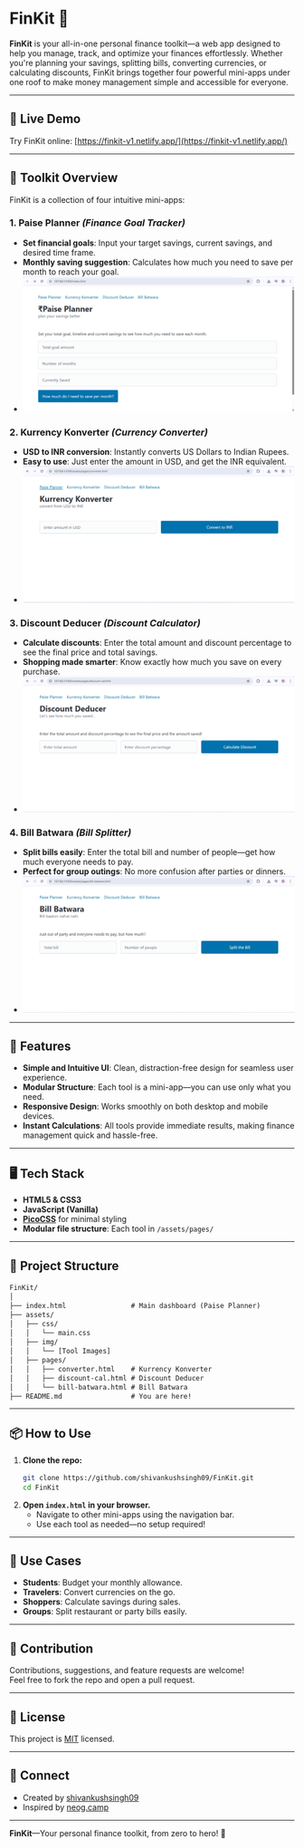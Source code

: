 # FinKit 💸

**FinKit** is your all-in-one personal finance toolkit—a web app designed to help you manage, track, and optimize your finances effortlessly. Whether you're planning your savings, splitting bills, converting currencies, or calculating discounts, FinKit brings together four powerful mini-apps under one roof to make money management simple and accessible for everyone.

---

## 🚀 Live Demo

Try FinKit online: [https://finkit-v1.netlify.app/](https://finkit-v1.netlify.app/)

---

## 🧰 Toolkit Overview

FinKit is a collection of four intuitive mini-apps:

### 1. Paise Planner *(Finance Goal Tracker)*
- **Set financial goals**: Input your target savings, current savings, and desired time frame.
- **Monthly saving suggestion**: Calculates how much you need to save per month to reach your goal.
- ![Paise Planner Screenshot](assets/img/paise-planner.png)

### 2. Kurrency Konverter *(Currency Converter)*
- **USD to INR conversion**: Instantly converts US Dollars to Indian Rupees.
- **Easy to use**: Just enter the amount in USD, and get the INR equivalent.
- ![Kurrency Konverter Screenshot](assets/img/kurrency-konverter.png)

### 3. Discount Deducer *(Discount Calculator)*
- **Calculate discounts**: Enter the total amount and discount percentage to see the final price and total savings.
- **Shopping made smarter**: Know exactly how much you save on every purchase.
- ![Discount Deducer Screenshot](assets/img/discount-deducer.png)

### 4. Bill Batwara *(Bill Splitter)*
- **Split bills easily**: Enter the total bill and number of people—get how much everyone needs to pay.
- **Perfect for group outings**: No more confusion after parties or dinners.
- ![Bill Batwara Screenshot](assets/img/bill-batwara.png)

---

## 🌟 Features

- **Simple and Intuitive UI**: Clean, distraction-free design for seamless user experience.
- **Modular Structure**: Each tool is a mini-app—you can use only what you need.
- **Responsive Design**: Works smoothly on both desktop and mobile devices.
- **Instant Calculations**: All tools provide immediate results, making finance management quick and hassle-free.

---

## 🖥️ Tech Stack

- **HTML5 & CSS3**
- **JavaScript (Vanilla)**
- **[PicoCSS](https://picocss.com/)** for minimal styling
- **Modular file structure**: Each tool in `/assets/pages/`

---

## 📁 Project Structure

```plaintext
FinKit/
│
├── index.html                # Main dashboard (Paise Planner)
├── assets/
│   ├── css/
│   │   └── main.css
│   ├── img/
│   │   └── [Tool Images]
│   ├── pages/
│   │   ├── converter.html    # Kurrency Konverter
│   │   ├── discount-cal.html # Discount Deducer
│   │   └── bill-batwara.html # Bill Batwara
├── README.md                 # You are here!
```

---

## 📦 How to Use

1. **Clone the repo:**
   ```bash
   git clone https://github.com/shivankushsingh09/FinKit.git
   cd FinKit
   ```
2. **Open `index.html` in your browser.**
   - Navigate to other mini-apps using the navigation bar.
   - Use each tool as needed—no setup required!

---

## 🎯 Use Cases

- **Students**: Budget your monthly allowance.
- **Travelers**: Convert currencies on the go.
- **Shoppers**: Calculate savings during sales.
- **Groups**: Split restaurant or party bills easily.

---

## 🙌 Contribution

Contributions, suggestions, and feature requests are welcome!  
Feel free to fork the repo and open a pull request.

---

## 📄 License

This project is [MIT](LICENSE) licensed.

---

## 💬 Connect

- Created by [shivankushsingh09](https://github.com/shivankushsingh09)
- Inspired by [neog.camp](https://neog.camp)

---

**FinKit**—Your personal finance toolkit, from zero to hero! 🚀
